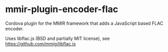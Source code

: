 # mmir-plugin-encoder-flac

Cordova plugin for the MMIR framework that adds a JavaScript based FLAC encoder. 


Uses libflac.js (BSD and partially MIT license), see https://github.com/mmig/libflac.js
